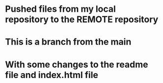 # Pushed files from my local repository to the REMOTE repository

# This is a branch from the main

# With some changes to the readme file and index.html file
